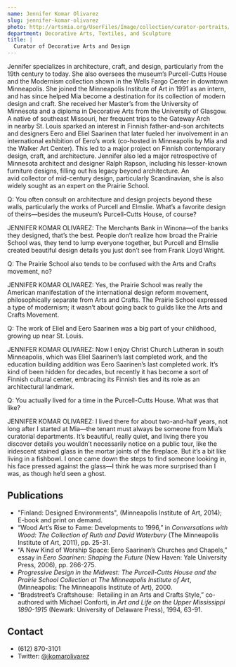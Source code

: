 ```yaml
---
name: Jennifer Komar Olivarez
slug: jennifer-komar-olivarez
photo: http://artsmia.org/UserFiles/Image/collection/curator-portraits/Olivarez.jpg
department: Decorative Arts, Textiles, and Sculpture
title: |
  Curator of Decorative Arts and Design
---
```


Jennifer specializes in architecture, craft, and design, particularly from the 19th century to today. She also oversees the museum’s Purcell-Cutts House and the Modernism collection shown in the Wells Fargo Center in downtown Minneapolis. She joined the Minneapolis Institute of Art in 1991 as an intern, and has since helped Mia become a destination for its collection of modern design and craft. She received her Master’s from the University of Minnesota and a diploma in Decorative Arts from the University of Glasgow. A native of southeast Missouri, her frequent trips to the Gateway Arch in nearby St. Louis sparked an interest in Finnish father-and-son architects and designers Eero and Eliel Saarinen that later fueled her involvement in an international exhibition of Eero’s work (co-hosted in Minneapolis by Mia and the Walker Art Center). This led to a major project on Finnish contemporary design, craft, and architecture. Jennifer also led a major retrospective of Minnesota architect and designer Ralph Rapson, including his lesser-known furniture designs, filling out his legacy beyond architecture. An avid collector of mid-century design, particularly Scandinavian, she is also widely sought as an expert on the Prairie School.

Q: You often consult on architecture and design projects beyond these walls, particularly the works of Purcell and Elmslie. What’s a favorite design of theirs—besides the museum’s Purcell-Cutts House, of course?

JENNIFER KOMAR OLIVAREZ: The Merchants Bank in Winona—of the banks they designed, that’s the best. People don’t realize how broad the Prairie School was, they tend to lump everyone together, but Purcell and Elmslie created beautiful design details you just don’t see from Frank Lloyd Wright.

Q: The Prairie School also tends to be confused with the Arts and Crafts movement, no?

JENNIFER KOMAR OLIVAREZ: Yes, the Prairie School was really the American manifestation of the international design reform movement, philosophically separate from Arts and Crafts. The Prairie School expressed a type of modernism; it wasn’t about going back to guilds like the Arts and Crafts Movement.

Q: The work of Eliel and Eero Saarinen was a big part of your childhood, growing up near St. Louis.

JENNIFER KOMAR OLIVAREZ: Now I enjoy Christ Church Lutheran in south Minneapolis, which was Eliel Saarinen’s last completed work, and the education building addition was Eero Saarinen’s last completed work. It’s kind of been hidden for decades, but recently it has become a sort of Finnish cultural center, embracing its Finnish ties and its role as an architectural landmark.

Q: You actually lived for a time in the Purcell-Cutts House. What was that like?

JENNIFER KOMAR OLIVAREZ: I lived there for about two-and-half years, not long after I started at Mia—the tenant must always be someone from Mia’s curatorial departments. It’s beautiful, really quiet, and living there you discover details you wouldn’t necessarily notice on a public tour, like the iridescent stained glass in the mortar joints of the fireplace. But it’s a bit like living in a fishbowl. I once came down the steps to find someone looking in, his face pressed against the glass—I think he was more surprised than I was, as though he’d seen a ghost.

## Publications
- "Finland: Designed Environments", (Minneapolis Institute of Art, 2014); E-book and print on demand.
- “Wood Art’s Rise to Fame: Developments to 1996,” in <em>Conversations with Wood: The Collection of Ruth and David Waterbury</em> (The Minneapolis Institute of Art, 2011), pp. 25-31.
- “A New Kind of Worship Space: Eero Saarinen’s Churches and Chapels,” essay in <em>Eero Saarinen: Shaping the Future</em> (New Haven: Yale University Press, 2006), pp. 266-275.
- <em>Progressive Design in the Midwest: The Purcell-Cutts House and the Prairie School Collection at The Minneapolis Institute of Art</em>, (Minneapolis: The Minneapolis Institute of Art), 2000.
- “Bradstreet’s Craftshouse:  Retailing in an Arts and Crafts Style,” co-authored with Michael Conforti, in <em>Art and Life on the Upper Mississippi 1890-1915</em> (Newark: University of Delaware Press), 1994, 63-91.

## Contact
* (612) 870-3101
* Twitter: [@jkomarolivarez](https://twitter.com/jkomarolivarez)
